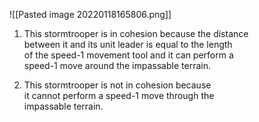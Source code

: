 ![[Pasted image 20220118165806.png]]

1. This stormtrooper is in cohesion because the distance  
between it and its unit leader is equal to the length  
of the speed-1 movement tool and it can perform a  
speed-1 move around the impassable terrain.  

2. This stormtrooper is not in cohesion because  
it cannot perform a speed-1 move through the  
impassable terrain.

